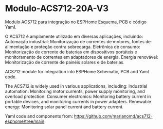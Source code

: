 # Modulo-ACS712-20A-V3
Modulo  ACS712 para integração no ESPHome
Esquema, PCB e código Yaml.

O ACS712 é amplamente utilizado em diversas aplicações, incluindo:
Automação industrial: Monitorização de correntes de motores, fontes de alimentação e proteção contra sobrecarga.
Eletrônica de consumo: Monitorização de corrente de baterias em dispositivos portáteis e monitoramento de correntes em adaptadores de energia.
Energia renovável: Monitorização de corrente de painéis solares e de baterias.


ACS712 module for integration into ESPHome
Schematic, PCB and Yaml code.

The ACS712 is widely used in various applications, including: 
Industrial automation: Monitoring motor currents, power supply monitoring, and overload protection.
Consumer electronics: Monitoring battery current in portable devices, and monitoring currents in power adapters.
Renewable energy: Monitoring solar panel current and battery current.


Yaml code and components from:  https://github.com/marianomd/acs712-esphome/tree/main




